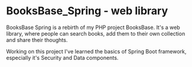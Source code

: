 # BooksBase_Spring - web library

BooksBase Spring is a rebirth of my PHP project BooksBase. It's a web library, where people can search books, add them to their own collection and share their thoughts.

Working on this project I've learned the basics of Spring Boot framework, especially it's Security and Data components.
